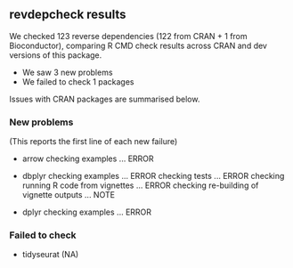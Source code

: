 ## revdepcheck results

We checked 123 reverse dependencies (122 from CRAN + 1 from Bioconductor), comparing R CMD check results across CRAN and dev versions of this package.

 * We saw 3 new problems
 * We failed to check 1 packages

Issues with CRAN packages are summarised below.

### New problems
(This reports the first line of each new failure)

* arrow
  checking examples ... ERROR

* dbplyr
  checking examples ... ERROR
  checking tests ... ERROR
  checking running R code from vignettes ... ERROR
  checking re-building of vignette outputs ... NOTE

* dplyr
  checking examples ... ERROR

### Failed to check

* tidyseurat (NA)

